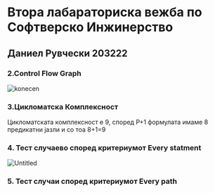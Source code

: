 # Втора лабараториска вежба по Софтверско Инжинерство

## Даниел Рувчески 203222

### **2.Control Flow Graph**


![konecen](https://user-images.githubusercontent.com/97626963/171032905-1a1185bf-9927-44db-bc03-631b76104115.png)



### 3.Цикломатска Комплексност

Цикломатската комплексност е 9, според Р+1 формулата имаме 8 предикатни јазли и со тоа 8+1=9

### 4. Тест случаево според критериумот Еvery statment  ###

![Untitled](https://user-images.githubusercontent.com/97626963/171032314-c6e95f0c-a5f8-4a77-92eb-1cc223920e04.png)


### 5. Тест случаи според критериумот Every path

